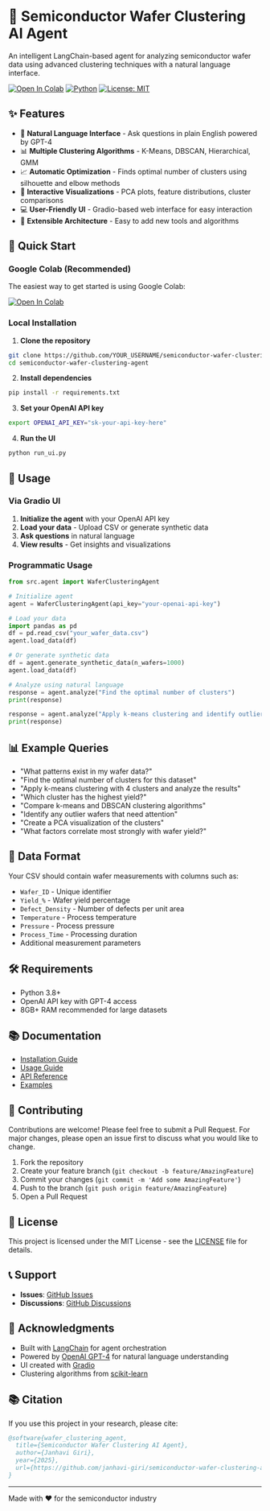 # 🔬 Semiconductor Wafer Clustering AI Agent

An intelligent LangChain-based agent for analyzing semiconductor wafer data using advanced clustering techniques with a natural language interface.

[![Open In Colab](https://colab.research.google.com/assets/colab-badge.svg)](https://colab.research.google.com/github/YOUR_USERNAME/semiconductor-wafer-clustering-agent/blob/main/notebooks/Wafer_Clustering_Demo.ipynb)
[![Python](https://img.shields.io/badge/python-3.8+-blue.svg)](https://www.python.org/downloads/)
[![License: MIT](https://img.shields.io/badge/License-MIT-yellow.svg)](https://opensource.org/licenses/MIT)

## ✨ Features

- 🤖 **Natural Language Interface** - Ask questions in plain English powered by GPT-4
- 📊 **Multiple Clustering Algorithms** - K-Means, DBSCAN, Hierarchical, GMM
- 📈 **Automatic Optimization** - Finds optimal number of clusters using silhouette and elbow methods
- 🎨 **Interactive Visualizations** - PCA plots, feature distributions, cluster comparisons
- 💻 **User-Friendly UI** - Gradio-based web interface for easy interaction
- 🔧 **Extensible Architecture** - Easy to add new tools and algorithms

## 🚀 Quick Start

### Google Colab (Recommended)
The easiest way to get started is using Google Colab:

[![Open In Colab](https://colab.research.google.com/assets/colab-badge.svg)](https://colab.research.google.com/github/YOUR_USERNAME/semiconductor-wafer-clustering-agent/blob/main/notebooks/Wafer_Clustering_Demo.ipynb)

### Local Installation

1. **Clone the repository**
```bash
git clone https://github.com/YOUR_USERNAME/semiconductor-wafer-clustering-agent.git
cd semiconductor-wafer-clustering-agent
```

2. **Install dependencies**
```bash
pip install -r requirements.txt
```

3. **Set your OpenAI API key**
```bash
export OPENAI_API_KEY="sk-your-api-key-here"
```

4. **Run the UI**
```bash
python run_ui.py
```

## 📖 Usage

### Via Gradio UI

1. **Initialize the agent** with your OpenAI API key
2. **Load your data** - Upload CSV or generate synthetic data
3. **Ask questions** in natural language
4. **View results** - Get insights and visualizations

### Programmatic Usage

```python
from src.agent import WaferClusteringAgent

# Initialize agent
agent = WaferClusteringAgent(api_key="your-openai-api-key")

# Load your data
import pandas as pd
df = pd.read_csv("your_wafer_data.csv")
agent.load_data(df)

# Or generate synthetic data
df = agent.generate_synthetic_data(n_wafers=1000)
agent.load_data(df)

# Analyze using natural language
response = agent.analyze("Find the optimal number of clusters")
print(response)

response = agent.analyze("Apply k-means clustering and identify outliers")
print(response)
```

## 📊 Example Queries

- "What patterns exist in my wafer data?"
- "Find the optimal number of clusters for this dataset"
- "Apply k-means clustering with 4 clusters and analyze the results"
- "Which cluster has the highest yield?"
- "Compare k-means and DBSCAN clustering algorithms"
- "Identify any outlier wafers that need attention"
- "Create a PCA visualization of the clusters"
- "What factors correlate most strongly with wafer yield?"

## 📁 Data Format

Your CSV should contain wafer measurements with columns such as:
- `Wafer_ID` - Unique identifier
- `Yield_%` - Wafer yield percentage
- `Defect_Density` - Number of defects per unit area
- `Temperature` - Process temperature
- `Pressure` - Process pressure
- `Process_Time` - Processing duration
- Additional measurement parameters

## 🛠️ Requirements

- Python 3.8+
- OpenAI API key with GPT-4 access
- 8GB+ RAM recommended for large datasets

## 📚 Documentation

- [Installation Guide](docs/installation.md)
- [Usage Guide](docs/usage.md)
- [API Reference](docs/api_reference.md)
- [Examples](examples/)

## 🤝 Contributing

Contributions are welcome! Please feel free to submit a Pull Request. For major changes, please open an issue first to discuss what you would like to change.

1. Fork the repository
2. Create your feature branch (`git checkout -b feature/AmazingFeature`)
3. Commit your changes (`git commit -m 'Add some AmazingFeature'`)
4. Push to the branch (`git push origin feature/AmazingFeature`)
5. Open a Pull Request

## 📄 License

This project is licensed under the MIT License - see the [LICENSE](LICENSE) file for details.

## 📞 Support

- **Issues**: [GitHub Issues](https://github.com/janhavi-giri/semiconductor-wafer-clustering-agent/issues)
- **Discussions**: [GitHub Discussions](https://github.com/janhavi-giri/semiconductor-wafer-clustering-agent/discussions)

## 🙏 Acknowledgments

- Built with [LangChain](https://python.langchain.com/) for agent orchestration
- Powered by [OpenAI GPT-4](https://openai.com/) for natural language understanding
- UI created with [Gradio](https://gradio.app/)
- Clustering algorithms from [scikit-learn](https://scikit-learn.org/)

## 📚 Citation

If you use this project in your research, please cite:

```bibtex
@software{wafer_clustering_agent,
  title={Semiconductor Wafer Clustering AI Agent},
  author={Janhavi Giri},
  year={2025},
  url={https://github.com/janhavi-giri/semiconductor-wafer-clustering-agent}
}
```

---

Made with ❤️ for the semiconductor industry
